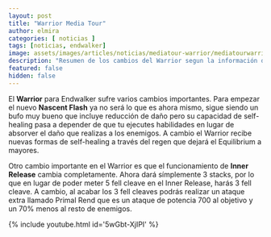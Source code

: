 ```yaml
---
layout: post
title: "Warrior Media Tour"
author: elmira
categories: [ noticias ]
tags: [noticias, endwalker]
image: assets/images/articles/noticias/mediatour-warrior/mediatourwarrior.jpg
description: "Resumen de los cambios del Warrior segun la información del Media Tour"
featured: false
hidden: false
---
```


El **Warrior** para Endwalker sufre varios cambios importantes. Para empezar el nuevo **Nascent Flash** ya no será lo que es ahora mismo, sigue siendo un bufo muy bueno que incluye reducción de daño pero su capacidad de self-healing pasa a depender de que tu ejecutes habilidades en lugar de absorver el daño que realizas a los enemigos. A cambio el Warrior recibe nuevas formas de self-healing a través del regen que dejará el Equilibrium a mayores.

Otro cambio importante en el Warrior es que el funcionamiento de **Inner Release** cambia completamente. Ahora dará símplemente 3 stacks, por lo que en lugar de poder meter 5 fell cleave en el Inner Release, harás 3 fell cleave. A cambio, al acabar los 3 fell cleaves podrás realizar un ataque extra llamado Primal Rend que es un ataque de potencia 700 al objetivo y un 70% menos al resto de enemigos.

{% include youtube.html id='5wGbt-XjIPI' %}
